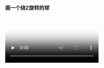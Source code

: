 ### 画一个绕Z旋转的球





<video id="video" controls="" autoplay preload="none" loop poster="./readmeSource/videoposter.png">  <source id="mp4" src="./readmeSource/video.mp4" type="video/mp4">  </video>

